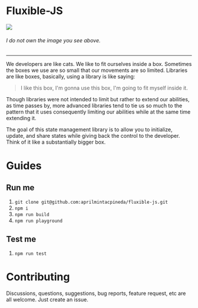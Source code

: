 <!-- @format -->

# Fluxible-JS

<img src="https://1.bp.blogspot.com/_Jj--y7nzkjo/TFMSsUC6qkI/AAAAAAAAJjo/KZu6JhzpCjI/s1600/DSC_0702.JPG">

###### I do not own the image you see above.

---

We developers are like cats. We like to fit ourselves inside a box. Sometimes the boxes we use are so small that our movements are so limited. Libraries are like boxes, basically, using a library is like saying:

> I like this box, I'm gonna use this box, I'm going to fit myself inside it.

Though libraries were not intended to limit but rather to extend our abilities, as time passes by, more advanced libraries tend to tie us so much to the pattern that it uses consequently limiting our abilities while at the same time extending it.

The goal of this state management library is to allow you to initialize, update, and share states while giving back the control to the developer. Think of it like a substantially bigger box.

# Guides

## Run me

1. `git clone git@github.com:aprilmintacpineda/fluxible-js.git`
2. `npm i`
3. `npm run build`
4. `npm run playground`

## Test me

1. `npm run test`

# Contributing

Discussions, questions, suggestions, bug reports, feature request, etc are all welcome. Just create an issue.
